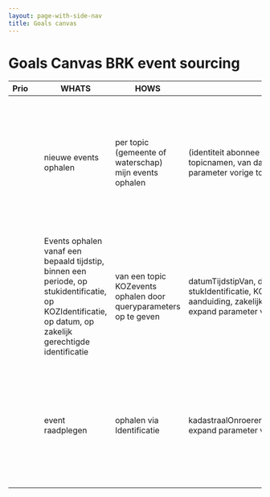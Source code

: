 ```yaml
---
layout: page-with-side-nav
title: Goals canvas
---
```

# Goals Canvas BRK event sourcing

| Prio |   | WHATS | HOWS | INPUT | OUTPUT | GOALS | STORIES |
| ---- | - | ----- | ---- | ----- | ------ | ----- | ------- |
| | | nieuwe events ophalen | per topic (gemeente of waterschap) mijn events ophalen | (identiteit abonnee in header) topicnaam of topicnamen, van datum/tijdstip, expand parameter vorige toestand KOZ | events met identificatie, tijdstip, aardStukdeel, IndicatieStukCompleet, de nieuwe toestand KOZ (KOZ, zakelijk gerechtigden, publiekrechtelijke beperkingen, privaatrechtelijke beperkingen) en (een link naar) vorige  toestand KOZ | het ophalen van events die ik nog niet heb opgehaald | [34](https://github.com/VNG-Realisatie/Haal-Centraal-BRK-event-sourcing/issues/34){:target="_blank"}, [31](https://github.com/VNG-Realisatie/Haal-Centraal-BRK-event-sourcing/issues/31){:target="_blank"}, [28](https://github.com/VNG-Realisatie/Haal-Centraal-BRK-event-sourcing/issues/28){:target="_blank"} |
| | | Events ophalen vanaf een bepaald tijdstip, binnen een periode, op stukidentificatie, op KOZIdentificatie, op datum, op zakelijk gerechtigde identificatie | van een topic KOZevents ophalen door queryparameters op te geven | datumTijdstipVan, datumTijdstipTot, stukIdentificatie, KOZidentificatie, kadastrale aanduiding, zakelijkgerechtigeIdentificatie, expand parameter vorige toestand KOZ | events met identificatie, tijdstip, aardStukdeel, IndicatieStukCompleet, de nieuwe toestand KOZ (KOZ, zakelijk gerechtigden, publiekrechtelijke beperkingen, privaatrechtelijke beperkingen) en (een link naar) vorige  toestand KOZ | het zoeken en ophalen van events | [33](https://github.com/VNG-Realisatie/Haal-Centraal-BRK-event-sourcing/issues/33){:target="_blank"}, [31](https://github.com/VNG-Realisatie/Haal-Centraal-BRK-event-sourcing/issues/31){:target="_blank"}, [29](https://github.com/VNG-Realisatie/Haal-Centraal-BRK-event-sourcing/issues/29){:target="_blank"} |
| | | event raadplegen | ophalen via Identificatie | kadastraalOnroerendeZaakEventIdentificatie, expand parameter vorige toestand KOZ | events met identificatie, tijdstip, aardStukdeel, IndicatieStukCompleet, de nieuwe toestand KOZ (KOZ, zakelijk gerechtigden, publiekrechtelijke beperkingen, privaatrechtelijke beperkingen) en de vorige toestand KOZ | raadplegen van een (vorig) event | [32](https://github.com/VNG-Realisatie/Haal-Centraal-BRK-event-sourcing/issues/32){:target="_blank"}, [31](https://github.com/VNG-Realisatie/Haal-Centraal-BRK-event-sourcing/issues/31){:target="_blank"} |

